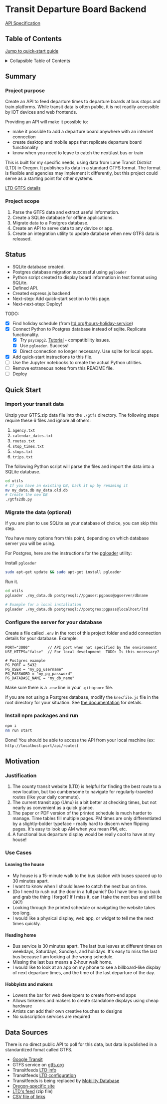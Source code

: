 # Transit Departure Board Backend <!-- omit in toc -->

[API Specification](./docs/endpoints.md)

## Table of Contents

[Jump to quick-start guide](#quick-start)

<details>

<summary>Collapsible Table of Contents</summary>

- [Table of Contents](#table-of-contents)
- [Summary](#summary)
  - [Project purpose](#project-purpose)
  - [Project scope](#project-scope)
- [Status](#status)
- [Quick Start](#quick-start)
  - [Import your transit data](#import-your-transit-data)
  - [Migrate the data (optional)](#migrate-the-data-optional)
  - [Configure the server for your database](#configure-the-server-for-your-database)
  - [Install npm packages and run](#install-npm-packages-and-run)
- [Motivation](#motivation)
  - [Justification](#justification)
  - [Use Cases](#use-cases)
    - [Leaving the house](#leaving-the-house)
    - [Heading home](#heading-home)
    - [Hobbyists and makers](#hobbyists-and-makers)
- [Data Sources](#data-sources)

</details>

## Summary

### Project purpose

Create an API to feed departure times to departure boards at bus stops and train platforms. While transit data is often public, it is not readily accessible by IOT devices and web frontends.

Providing an API will make it possible to:

- make it possible to add a departure board anywhere with an internet connection
- create desktop and mobile apps that replicate departure board functionality
- know when you need to leave to catch the next/last bus or train

This is built for my specific needs, using data from Lane Transit District (LTD) in Oregon. It publishes its data in a standard GTFS format. The format is flexible and agencies may implement it differently, but this project could serve as a starting point for other systems.

[LTD GTFS details](./docs/gtfs_data.md)

### Project scope

1. Parse the GTFS data and extract useful information.
2. Create a SQLite database for offline applications.
3. Migrate data to a Postgres database.
4. Create an API to serve data to any device or app.
5. Create an integration utility to update database when new GTFS data is released.

## Status

- SQLite database created.
- Postgres database migration successful using `pgloader`
- Python script created to display board information in text format using SQLite.
- Defined API.
- Created express.js backend
- Next-step: Add quick-start section to this page.
- Next-next-step: Deploy!

TODO:

- [x] Find holiday schedule (from [ltd.org/hours-holiday-service](https://www.ltd.org/hours-holiday-service/))
- [x] Connect Python to Postgres database instead of sqlite. Replicate functionality.
  - [x] Try `psycopg2`. [Tutorial](https://www.postgresqltutorial.com/postgresql-python/connect/) - compatibility issues.
  - [x] Use `pgloader`. Success!
  - [x] Direct connection no longer necessary. Use sqlite for local apps.
- [x] Add quick-start instructions to this file.
- [ ] Use the Jupyter notebooks to create the actual Python utilities.
- [ ] Remove extraneous notes from this README file.
- [ ] Deploy

## Quick Start

### Import your transit data

Unzip your GTFS.zip data file into the `./gtfs` directory. The following steps require these 6 files and ignore all others:

1. `agency.txt`
2. `calendar_dates.txt`
3. `routes.txt`
4. `stop_times.txt`
5. `stops.txt`
6. `trips.txt`

The following Python script will parse the files and import the data into a SQLite database.

```bash
cd utils
# If you have an existing DB, back it up by renaming it
mv my_data.db my_data.old.db
# Create the new DB
./gtfs2db.py
```

### Migrate the data (optional)

If you are plan to use SQLite as your database of choice, you can skip this step.

You have many options from this point, depending on which database server you will be using.

For Postgres, here are the instructions for the [pgloader](https://pgloader.io/) utility:

Install `pgloader`

```bash
sudo apt-get update && sudo apt-get install pgloader
```

Run it.

```bash
cd utils
pgloader ./my_data.db postgresql://pguser:pgpass@pgserver/dbname

# Example for a local installation
pgloader ./my_data.db postgresql://postgres:pgpass@localhost/ltd
```

### Configure the server for your database

Create a file called `.env` in the root of this project folder and add connection details for your database. Example:

```text
PORT="3000"        // API port when not specified by the environment
USE_HTTPS="false"  // For local development  TODO: Is this necessary?

# Postgres example
PG_PORT = 5432
PG_USER = "my_pg_username"
PG_PASSWORD = "my_pg_password"
PG_DATABASE_NAME = "my_db_name"
```

Make sure there is a `.env` line in your `.gitignore` file.

If you are not using a Postgres database, modify the `knexfile.js` file in the root directory for your situation. See [the documentation](https://knexjs.org/guide/) for details.

### Install npm packages and run

```bash
npm i
nm run start
```

Done! You should be able to access the API from your local machine (ex: `http://localhost:port/api/routes`)

## Motivation

### Justification

1. The county transit website (LTD) is helpful for finding the best route to a new location, but too cumbersome to navigate for regularly-traveled routes (like your daily commute).
2. The current transit app (Umu) is a bit better at checking times, but not nearly as convenient as a quick glance.
3. The paper or PDF version of the printed schedule is much harder to manage. Time tables fill multiple pages. PM times are only differentiated by a slightly-bolder typeface - really hard to discern when flipping pages. It's easy to look up AM when you mean PM, etc.
4. A functional bus departure display would be really cool to have at my house!

### Use Cases

#### Leaving the house

- My house is a 15-minute walk to the bus station with buses spaced up to 30 minutes apart.
- I want to know when I should leave to catch the next bus on time.
- (Do I need to rush out the door in a full panic? Do I have time to go back and grab the thing I forgot? If I miss it, can I take the next bus and still be OK?)
- Looking through the printed schedule or navigating the website takes too long.
- I would like a physical display, web app, or widget to tell me the next times quickly.

#### Heading home

- Bus service is 30 minutes apart. The last bus leaves at different times on weekdays, Saturdays, Sundays, and holidays. It's easy to miss the last bus because I am looking at the wrong schedule.
- Missing the last bus means a 2-hour walk home.
- I would like to look at an app on my phone to see a billboard-like display of next departure times, and the time of the last departure of the day.

#### Hobbyists and makers

- Lowers the bar for web developers to create front-end apps
- Allows tinkerers and makers to create standalone displays using cheap hardware
- Artists can add their own creative touches to designs
- No subscription services are required

## Data Sources

There is no direct public API to poll for this data, but data is published in a standardized fomat called GTFS.

- [Google Transit](https://developers.google.com/transit/gtfs)
- GTFS service on [gtfs.org](https://gtfs.org/schedule/reference/)
- Transitfeeds [LTD info](https://transitfeeds.com/p/lane-transit-district)
- Transitfeeds [LTD configuration](https://transitfeeds.com/p/lane-transit-district/314/latest)
- Transitfeeds is being replaced by [Mobility Database](https://database.mobilitydata.org/)
- [Oregon-specific site](https://oregon-gtfs.com/)
- [LTD's feed](http://feed.ltd.org/gtfs-realtime/gtfs) (zip file)
- [CSV file of links](./resources/sources.csv)
